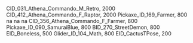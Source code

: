 CID_031_Athena_Commando_M_Retro, 2000
CID_412_Athena_Commando_F_Raptor, 2000
Pickaxe_ID_169_Farmer, 800
na
na
na
CID_356_Athena_Commando_F_Farmer, 800
Pickaxe_ID_090_SamuraiBlue, 800
BID_270_StreetDemon, 800
EID_Boneless, 500
Glider_ID_104_Math, 800
EID_CactusTPose, 200
